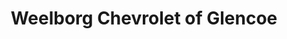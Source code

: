 ---
title: "Weelborg Chevrolet of Glencoe"
url: /glencoe/weelborg-chevrolet-of-glencoe/
shop: car
---